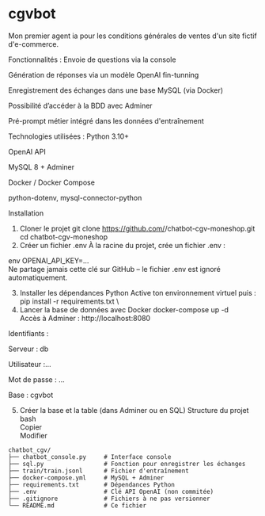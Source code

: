 # cgvbot
Mon premier agent ia pour les conditions générales de ventes d'un site fictif d'e-commerce.

Fonctionnalités :
Envoie de questions via la console
 
Génération de réponses via un modèle OpenAI fin-tunning
 
Enregistrement des échanges dans une base MySQL (via Docker)
 
Possibilité d’accéder à la BDD avec Adminer
 
Pré-prompt métier intégré dans les données d'entraînement
 
Technologies utilisées :
Python 3.10+
 
OpenAI API
 
MySQL 8 + Adminer
 
Docker / Docker Compose
 
python-dotenv, mysql-connector-python
 
Installation
1. Cloner le projet
git clone https://github.com/<ton-pseudo>/chatbot-cgv-moneshop.git
cd chatbot-cgv-moneshop
2. Créer un fichier .env
À la racine du projet, crée un fichier .env :
 
env
OPENAI_API_KEY=... \
Ne partage jamais cette clé sur GitHub – le fichier .env est ignoré automatiquement.
 
3. Installer les dépendances Python
Active ton environnement virtuel puis :
pip install -r requirements.txt \
4. Lancer la base de données avec Docker
docker-compose up -d \
Accès à Adminer : http://localhost:8080
 
Identifiants :
 
Serveur : db
 
Utilisateur :...
 
Mot de passe : ...
 
Base : cgvbot
 
5. Créer la base et la table (dans Adminer ou en SQL)
Structure du projet
bash \
Copier \
Modifier 
```
chatbot_cgv/
├── chatbot_console.py     # Interface console
├── sql.py                 # Fonction pour enregistrer les échanges
├── train/train.jsonl      # Fichier d'entraînement
├── docker-compose.yml     # MySQL + Adminer
├── requirements.txt       # Dépendances Python
├── .env                   # Clé API OpenAI (non commitée)
├── .gitignore             # Fichiers à ne pas versionner
└── README.md              # Ce fichier
```
